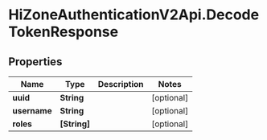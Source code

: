 # HiZoneAuthenticationV2Api.DecodeTokenResponse

## Properties

Name | Type | Description | Notes
------------ | ------------- | ------------- | -------------
**uuid** | **String** |  | [optional] 
**username** | **String** |  | [optional] 
**roles** | **[String]** |  | [optional] 


